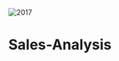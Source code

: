 ![2017](https://user-images.githubusercontent.com/84023687/132974471-8d1168ec-dd47-465d-8e5a-1edcae949256.PNG)
# Sales-Analysis
